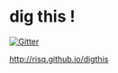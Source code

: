 dig this !
======

[![Gitter](https://badges.gitter.im/Join%20Chat.svg)](https://gitter.im/risq/digthis?utm_source=badge&utm_medium=badge&utm_campaign=pr-badge&utm_content=badge)

http://risq.github.io/digthis
